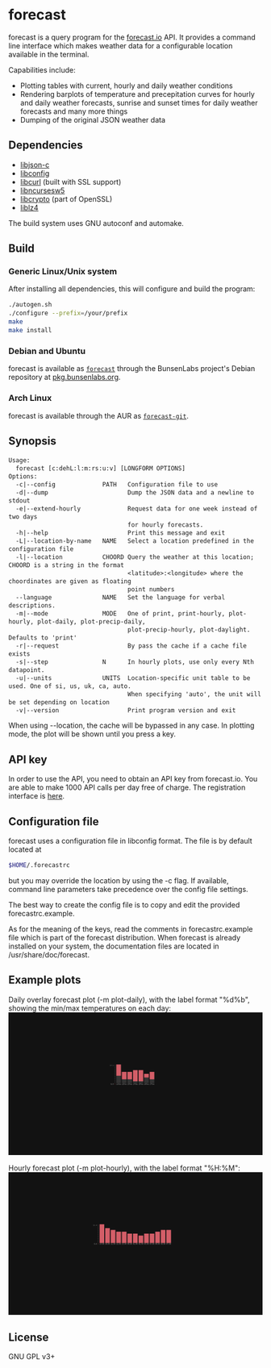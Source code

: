 # forecast

forecast is a query program for the [forecast.io](https://forecast.io)
API. It provides a command line interface which makes weather data for a
configurable location available in the terminal.

Capabilities include:

* Plotting tables with current, hourly and daily weather conditions
* Rendering barplots of temperature and precepitation curves for hourly
  and daily weather forecasts, sunrise and sunset times for daily
  weather forecasts and many more things
* Dumping of the original JSON weather data

## Dependencies

* [libjson-c](https://github.com/json-c/json-c)
* [libconfig](http://www.hyperrealm.com/libconfig/)
* [libcurl](http://curl.haxx.se/libcurl/) (built with SSL support)
* [libncursesw5](https://www.gnu.org/software/ncurses/)
* [libcrypto](https://www.openssl.org/docs/manmaster/crypto/crypto.html)
  (part of OpenSSL)
* [liblz4](https://github.com/Cyan4973/lz4)

The build system uses GNU autoconf and automake.

## Build

### Generic Linux/Unix system

After installing all dependencies, this will configure and build the
program:

```sh
./autogen.sh
./configure --prefix=/your/prefix
make
make install
```

### Debian and Ubuntu

forecast is available as
[`forecast`](http://pkg.bunsenlabs.org/debian/pool/main/f/forecast/)
through the BunsenLabs project's Debian repository at
[pkg.bunsenlabs.org](http://pkg.bunsenlabs.org/).


### Arch Linux

forecast is available through the AUR as
[`forecast-git`](https://aur.archlinux.org/packages/forecast-git/).

## Synopsis

```
Usage:
  forecast [c:dehL:l:m:rs:u:v] [LONGFORM OPTIONS]
Options:
  -c|--config             PATH   Configuration file to use
  -d|--dump                      Dump the JSON data and a newline to stdout
  -e|--extend-hourly             Request data for one week instead of two days
                                 for hourly forecasts.
  -h|--help                      Print this message and exit
  -L|--location-by-name   NAME   Select a location predefined in the configuration file
  -l|--location           CHOORD Query the weather at this location; CHOORD is a string in the format
                                 <latitude>:<longitude> where the choordinates are given as floating
                                 point numbers
  --language              NAME   Set the language for verbal descriptions.
  -m|--mode               MODE   One of print, print-hourly, plot-hourly, plot-daily, plot-precip-daily,
                                 plot-precip-hourly, plot-daylight. Defaults to 'print'
  -r|--request                   By pass the cache if a cache file exists
  -s|--step               N      In hourly plots, use only every Nth datapoint.
  -u|--units              UNITS  Location-specific unit table to be used. One of si, us, uk, ca, auto.
                                 When specifying 'auto', the unit will be set depending on location
  -v|--version                   Print program version and exit
```

When using --location, the cache will be bypassed in any case. In
plotting mode, the plot will be shown until you press a key.

## API key

In order to use the API, you need to obtain an API key from forecast.io.
You are able to make 1000 API calls per day free of charge. The
registration interface is [here](https://developer.forecast.io/).

## Configuration file

forecast uses a configuration file in libconfig format. The file is by
default located at
```sh
$HOME/.forecastrc
```
but you may override the location by using the -c flag. If available,
command line parameters take precedence over the config file settings.

The best way to create the config file is to copy and edit the provided
forecastrc.example.

As for the meaning of the keys, read the comments in forecastrc.example
file which is part of the forecast distribution. When forecast is
already installed on your system, the documentation files are located in
/usr/share/doc/forecast.

## Example plots

Daily overlay forecast plot (-m plot-daily), with the label format
"%d%b", showing the min/max temperatures on each day:
![](https://raw.githubusercontent.com/2ion/forecast/gh-pages/ex4.png)

Hourly forecast plot (-m plot-hourly), with the label format "%H:%M":
![](https://raw.githubusercontent.com/2ion/forecast/gh-pages/ex3.png)

## License

GNU GPL v3+
